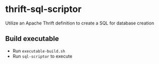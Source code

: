 # thrift-sql-scriptor
Utilize an Apache Thrift definition to create a SQL for database creation

## Build executable
* Run `executable-build.sh`
* Run `sql-scriptor` to execute
